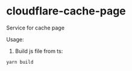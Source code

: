 # cloudflare-cache-page

Service for cache page

Usage:

1. Build js file from ts:

```sh
yarn build
```
